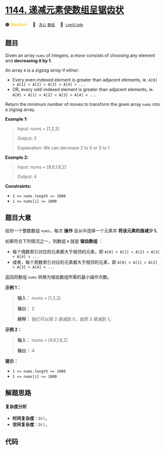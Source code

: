 # [1144. 递减元素使数组呈锯齿状](https://leetcode.com/problems/decrease-elements-to-make-array-zigzag)

🟠 <font color=#ffb800>Medium</font>&emsp; 🔖&ensp; [`贪心`](/tag/greedy.md) [`数组`](/tag/array.md)&emsp; 🔗&ensp;[`LeetCode`](https://leetcode.com/problems/decrease-elements-to-make-array-zigzag)

## 题目

Given an array `nums` of integers, a _move_  consists of choosing any element
and **decreasing it by 1**.

An array `A` is a _zigzag array_  if either:

  * Every even-indexed element is greater than adjacent elements, ie. `A[0] > A[1] < A[2] > A[3] < A[4] > ...`
  * OR, every odd-indexed element is greater than adjacent elements, ie. `A[0] < A[1] > A[2] < A[3] > A[4] < ...`

Return the minimum number of moves to transform the given array `nums` into a
zigzag array.



**Example 1:**

> Input: nums = [1,2,3]
> 
> Output: 2
> 
> Explanation: We can decrease 2 to 0 or 3 to 1.

**Example 2:**

> Input: nums = [9,6,1,6,2]
> 
> Output: 4

**Constraints:**

  * `1 <= nums.length <= 1000`
  * `1 <= nums[i] <= 1000`


## 题目大意

给你一个整数数组 `nums`，每次 **操作**  会从中选择一个元素并 **将该元素的值减少  1**。

如果符合下列情况之一，则数组 `A` 就是 **锯齿数组** ：

  * 每个偶数索引对应的元素都大于相邻的元素，即 `A[0] > A[1] < A[2] > A[3] < A[4] > ...`
  * 或者，每个奇数索引对应的元素都大于相邻的元素，即 `A[0] < A[1] > A[2] < A[3] > A[4] < ...`

返回将数组 `nums` 转换为锯齿数组所需的最小操作次数。



**示例 1：**

> 
> 
> 
> 
> 
> **输入：** nums = [1,2,3]
> 
> **输出：** 2
> 
> **解释：** 我们可以把 2 递减到 0，或把 3 递减到 1。
> 
> 

**示例 2：**

> 
> 
> 
> 
> 
> **输入：** nums = [9,6,1,6,2]
> 
> **输出：** 4
> 
> 



**提示：**

  * `1 <= nums.length <= 1000`
  * `1 <= nums[i] <= 1000`


## 解题思路

#### 复杂度分析

- **时间复杂度**：`O()`，
- **空间复杂度**：`O()`，

## 代码

```javascript

```